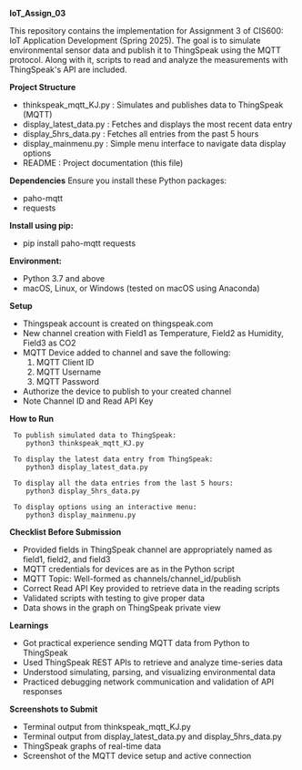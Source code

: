 **IoT_Assign_03**

This repository contains the implementation for Assignment 3 of CIS600: IoT Application Development (Spring 2025). 
The goal is to simulate environmental sensor data and publish it to ThingSpeak using the MQTT protocol. 
Along with it, scripts to read and analyze the measurements with ThingSpeak's API are included.

**Project Structure**
* thinkspeak_mqtt_KJ.py          : Simulates and publishes data to ThingSpeak (MQTT)
* display_latest_data.py         : Fetches and displays the most recent data entry
* display_5hrs_data.py           : Fetches all entries from the past 5 hours
* display_mainmenu.py            : Simple menu interface to navigate data display options
* README                         : Project documentation (this file)

**Dependencies**
Ensure you install these Python packages:
* paho-mqtt
* requests

**Install using pip:**
* pip install paho-mqtt requests

**Environment:**
* Python 3.7 and above
* macOS, Linux, or Windows (tested on macOS using Anaconda)

**Setup**
* Thingspeak account is created on thingspeak.com
* New channel creation with Field1 as Temperature, Field2 as Humidity, Field3 as CO2
* MQTT Device added to channel and save the following:
	1) MQTT Client ID
	2) MQTT Username
	3) MQTT Password
* Authorize the device to publish to your created channel
* Note Channel ID and Read API Key

**How to Run**

	 To publish simulated data to ThingSpeak:
		python3 thinkspeak_mqtt_KJ.py
	
	 To display the latest data entry from ThingSpeak:
		python3 display_latest_data.py
	
	 To display all the data entries from the last 5 hours:
		python3 display_5hrs_data.py
	
	 To display options using an interactive menu:
		python3 display_mainmenu.py

**Checklist Before Submission**
* Provided fields in ThingSpeak channel are appropriately named as field1, field2, and field3
* MQTT credentials for devices are as in the Python script
* MQTT Topic: Well-formed as channels/channel_id/publish
* Correct Read API Key provided to retrieve data in the reading scripts
* Validated scripts with testing to give proper data
* Data shows in the graph on ThingSpeak private view

**Learnings**
* Got practical experience sending MQTT data from Python to ThingSpeak
* Used ThingSpeak REST APIs to retrieve and analyze time-series data
* Understood simulating, parsing, and visualizing environmental data
* Practiced debugging network communication and validation of API responses

**Screenshots to Submit**
* Terminal output from thinkspeak_mqtt_KJ.py
* Terminal output from display_latest_data.py and display_5hrs_data.py
* ThingSpeak graphs of real-time data
* Screenshot of the MQTT device setup and active connection
